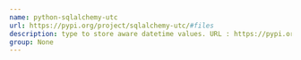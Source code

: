 ```yaml
---
name: python-sqlalchemy-utc
url: https://pypi.org/project/sqlalchemy-utc/#files
description: type to store aware datetime values. URL : https://pypi.org/project/sqlalchemy-utc/#files Groups : None
group: None
---
```


